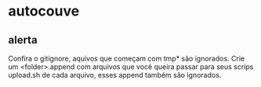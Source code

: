 # autocouve

## alerta
Confira o gitignore, aquivos que começam com tmp\* são ignorados.
Crie um \<folder\>.append com arquivos que você queira passar para seus scrips upload.sh de cada arquivo, esses append também são ignorados.
